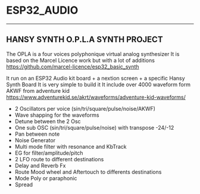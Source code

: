 # ESP32_AUDIO
----------------------------------------------------------------------------
HANSY SYNTH O.P.L.A SYNTH PROJECT
----------------------------------------------------------------------------
The OPLA is a four voices polyphonique virtual analog synthesizer
It is based on the Marcel Licence work but with a lot of additions
https://github.com/marcel-licence/esp32_basic_synth

It run on an ESP32 Audio kit board + a nextion screen + a specific Hansy Synth Board
It is very simple to build it
It include over 4000 waveform form AKWF from adventure kid
https://www.adventurekid.se/akrt/waveforms/adventure-kid-waveforms/

- 2 Oscillators per voice (sin/tri/square/pulse/noise/AKWF)
- Wave shapping for the waveforms
- Detune between the 2 Osc
- One sub OSC (sin/tri/square/pulse/noise) with transpose -24/-12
- Pan between note
- Noise Generator
- Multi mode filter with resonance and KbTrack
- EG for filter/amplitude/pitch
- 2 LFO route to different destinations
- Delay and Reverb Fx
- Route Mood wheel and Aftertouch to differents destinations
- Mode Poly or paraphonic
- Spread




